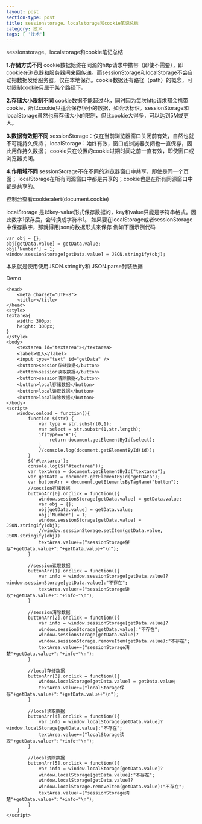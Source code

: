 ```yaml
---
layout: post
section-type: post
title: sessionstorage、localstorage和cookie笔记总结
category: 技术
tags: [ '技术']
---
```

sessionstorage、localstorage和cookie笔记总结

**1.存储方式不同**
cookie数据始终在同源的http请求中携带（即使不需要），即cookie在浏览器和服务器间来回传递。而sessionStorage和localStorage不会自动把数据发给服务器，仅在本地保存。cookie数据还有路径（path）的概念，可以限制cookie只属于某个路径下。

**2.存储大小限制不同**
cookie数据不能超过4k，同时因为每次http请求都会携带cookie，所以cookie只适合保存很小的数据，如会话标识。sessionStorage和localStorage虽然也有存储大小的限制，但比cookie大得多，可以达到5M或更大。

**3.数据有效期不同**
sessionStorage：仅在当前浏览器窗口关闭前有效，自然也就不可能持久保持；
localStorage：始终有效，窗口或浏览器关闭也一直保存，因此用作持久数据；
cookie只在设置的cookie过期时间之前一直有效，即使窗口或浏览器关闭。

**4.作用域不同**
sessionStorage不在不同的浏览器窗口中共享，即使是同一个页面；
localStorage在所有同源窗口中都是共享的；cookie也是在所有同源窗口中都是共享的。

控制台查看cookie:alert(document.cookie)

localStorage 是以key-value形式保存数据的，key和value只能是字符串格式。因此数字1保存后，会转换成字符串1。
如果要在localStorage或者sessionStorage中保存数字，那就得用json的数据形式来保存
例如下面示例代码

    var obj = {};
    obj[getData.value] = getData.value;
    obj['Number'] = 1;
    window.sessionStorage[getData.value] = JSON.stringify(obj);

本质就是使用使用JSON.stringify和 JSON.parse封装数据

Demo

    <head>
        <meta charset="UTF-8">
        <title></title>
    </head>
    <style>
    textarea{
        width: 300px;
        height: 300px;
    }
    </style>
    <body>
        <textarea id="textarea"></textarea>
        <label>输入</label>
        <input type="text" id="getData" />
        <button>session存储数据</button>
        <button>session读取数据</button>
        <button>session清除数据</button>
        <button>local存储数据</button>
        <button>local读取数据</button>
        <button>local清除数据</button>
    </body>
    <script>
        window.onload = function(){
            function $(str) {
                var type = str.substr(0,1);
                var select = str.substr(1,str.length);
                if(type=='#'){
                    return document.getElementById(select);
                }
                //console.log(document.getElementById(id));
            }
            $('#textarea');
            console.log($('#textarea'));
            var textArea = document.getElementById("textarea");
            var getData = document.getElementById("getData");
            var buttonArr = document.getElementsByTagName("button");
            //session存储数据
            buttonArr[0].onclick = function(){
                window.sessionStorage[getData.value] = getData.value;
                var obj = {};
                obj[getData.value] = getData.value;
                obj['Number'] = 1;
                window.sessionStorage[getData.value] = JSON.stringify(obj);
                //window.sessionStorage.setItem(getData.value, JSON.stringify(obj))
                textArea.value+=("sessionStorage保存"+getData.value+":"+getData.value+"\n");
            }

            //session读取数据
            buttonArr[1].onclick = function(){
                var info = window.sessionStorage[getData.value]?window.sessionStorage[getData.value]:"不存在";
                textArea.value+=("sessionStorage读取"+getData.value+":"+info+"\n");
            }

            //session清除数据
            buttonArr[2].onclick = function(){
                var info = window.sessionStorage[getData.value]?
                window.sessionStorage[getData.value]:"不存在";
                window.sessionStorage[getData.value]?
                window.sessionStorage.removeItem(getData.value):"不存在";
                textArea.value+=("sessionStorage清楚"+getData.value+":"+info+"\n");
            }

            //local存储数据
            buttonArr[3].onclick = function(){
                window.localStorage[getData.value] = getData.value;
                textArea.value+=("localStorage保存"+getData.value+":"+getData.value+"\n");
            }

            //local读取数据
            buttonArr[4].onclick = function(){
                var info = window.localStorage[getData.value]?window.localStorage[getData.value]:"不存在";
                textArea.value+=("localStorage读取"+getData.value+":"+info+"\n");
            }

            //local清除数据
            buttonArr[5].onclick = function(){
                var info = window.localStorage[getData.value]?
                window.localStorage[getData.value]:"不存在";
                window.localStorage[getData.value]?
                window.localStorage.removeItem(getData.value):"不存在";
                textArea.value+=("sessionStorage清楚"+getData.value+":"+info+"\n");
            }
        }
    </script>